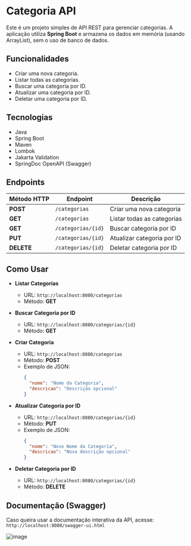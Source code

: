 # Categoria API

Este é um projeto simples de API REST para gerenciar categorias. A aplicação utiliza **Spring Boot** e armazena os dados em memória (usando ArrayList), sem o uso de banco de dados.

## Funcionalidades

- Criar uma nova categoria.
- Listar todas as categorias.
- Buscar uma categoria por ID.
- Atualizar uma categoria por ID.
- Deletar uma categoria por ID.

## Tecnologias

- Java
- Spring Boot
- Maven
- Lombok
- Jakarta Validation
- SpringDoc OpenAPI (Swagger)

## Endpoints

| Método HTTP | Endpoint               | Descrição                      |
|-------------|------------------------|--------------------------------|
| **POST**    | `/categorias`          | Criar uma nova categoria       |
| **GET**     | `/categorias`          | Listar todas as categorias     |
| **GET**     | `/categorias/{id}`     | Buscar categoria por ID        |
| **PUT**     | `/categorias/{id}`     | Atualizar categoria por ID     |
| **DELETE**  | `/categorias/{id}`     | Deletar categoria por ID       |

## Como Usar

- **Listar Categorias**  
  - URL: `http://localhost:8080/categorias`  
  - Método: **GET**

- **Buscar Categoria por ID**  
  - URL: `http://localhost:8080/categorias/{id}`  
  - Método: **GET**

- **Criar Categoria**  
  - URL: `http://localhost:8080/categorias`  
  - Método: **POST**  
  - Exemplo de JSON:
    ```json
    {
      "nome": "Nome da Categoria",
      "descricao": "Descrição opcional"
    }
    ```

- **Atualizar Categoria por ID**  
  - URL: `http://localhost:8080/categorias/{id}`  
  - Método: **PUT**  
  - Exemplo de JSON:
    ```json
    {
      "nome": "Novo Nome da Categoria",
      "descricao": "Nova descrição opcional"
    }
    ```

- **Deletar Categoria por ID**  
  - URL: `http://localhost:8080/categorias/{id}`  
  - Método: **DELETE**

## Documentação (Swagger)

Caso queira usar a documentação interativa da API, acesse: `http://localhost:8080/swagger-ui.html`  

![image](https://github.com/user-attachments/assets/8b3ffa36-8c81-4b85-b528-80fd17ab075a)
